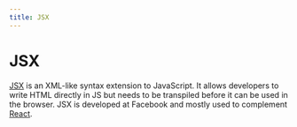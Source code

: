 ```yaml
---
title: JSX
---
```


# JSX

[JSX](https://facebook.github.io/jsx/) is an XML-like syntax extension to JavaScript. It allows developers to write HTML directly in JS but needs to be transpiled before it can be used in the browser. JSX is developed at Facebook and mostly used to complement [React](/glossary/REACT.md).
